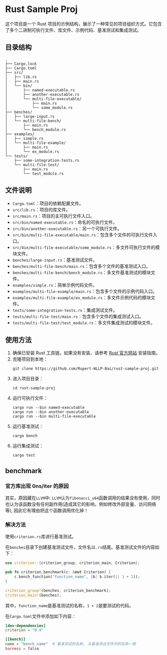 # Rust Sample Proj

这个项目是一个 Rust 项目的示例结构，展示了一种常见的项目组织方式。它包含了多个二进制可执行文件、库文件、示例代码、基准测试和集成测试。

## 目录结构

```
.
├── Cargo.lock
├── Cargo.toml
├── src/
│   ├── lib.rs
│   ├── main.rs
│   └── bin/
│       ├── named-executable.rs
│       ├── another-executable.rs
│       └── multi-file-executable/
│           ├── main.rs
│           └── some_module.rs
├── benches/
│   ├── large-input.rs
│   └── multi-file-bench/
│       ├── main.rs
│       └── bench_module.rs
├── examples/
│   ├── simple.rs
│   └── multi-file-example/
│       ├── main.rs
│       └── ex_module.rs
└── tests/
    ├── some-integration-tests.rs
    └── multi-file-test/
        ├── main.rs
        └── test_module.rs
```

## 文件说明

- `Cargo.toml`：项目的依赖配置文件。
- `src/lib.rs`：项目的库文件。
- `src/main.rs`：项目的主可执行文件入口。
- `src/bin/named-executable.rs`：命名的可执行文件。
- `src/bin/another-executable.rs`：另一个可执行文件。
- `src/bin/multi-file-executable/main.rs`：包含多个文件的可执行文件入口。
- `src/bin/multi-file-executable/some_module.rs`：多文件可执行文件的模块文件。
- `benches/large-input.rs`：基准测试文件。
- `benches/multi-file-bench/main.rs`：包含多个文件的基准测试入口。
- `benches/multi-file-bench/bench_module.rs`：多文件基准测试的模块文件。
- `examples/simple.rs`：简单示例代码文件。
- `examples/multi-file-example/main.rs`：包含多个文件的示例代码入口。
- `examples/multi-file-example/ex_module.rs`：多文件示例代码的模块文件。
- `tests/some-integration-tests.rs`：集成测试文件。
- `tests/multi-file-test/main.rs`：包含多个文件的集成测试入口。
- `tests/multi-file-test/test_module.rs`：多文件集成测试的模块文件。

## 使用方法

1. 确保已安装 Rust 工具链。如果没有安装，请参考 [Rust 官方网站](https://www.rust-lang.org/) 安装指南。
2. 克隆项目到本地：
   ```
   git clone https://github.com/Rupert-WLLP-Bai/rust-sample-proj.git
   ```
3. 进入项目目录：
   ```
   cd rust-sample-proj
   ```
4. 运行可执行文件：
   ```
   cargo run --bin named-executable
   cargo run --bin another-executable
   cargo run --bin multi-file-executable
   ```
5. 运行基准测试：
   ```
   cargo bench
   ```
6. 运行集成测试：
   ```
   cargo test
   ```

## benchmark
### 官方库出现 0ns/iter 的原因

其实，原因藏在`LLVM`中: `LLVM`认为`fibonacci_u64`函数调用的结果没有使用，同时也认为该函数没有任何副作用(造成其它的影响，例如修改外部变量、访问网络等), 因此它有理由把这个函数调用优化掉！

### 解决方法
使用`criterion.rs`库进行基准测试。

在`benches`目录下创建基准测试文件，文件名以`.rs`结尾。基准测试文件的内容如下：

```rust
use criterion::{criterion_group, criterion_main, Criterion};

pub fn criterion_benchmark(c: &mut Criterion) {
    c.bench_function("function_name", |b| b.iter(|| 1 + 2));
}

criterion_group!(benches, criterion_benchmark);
criterion_main!(benches);
```

其中，`function_name`是基准测试的名称，`1 + 2`是要测试的代码。

在`Cargo.toml`文件中添加如下内容：

```toml
[dev-dependencies]
criterion = "0.4"

[[bench]]
name = "bench_name"  # 基准测试的名称, 与基准测试文件中的名称一致
harness = false
```
